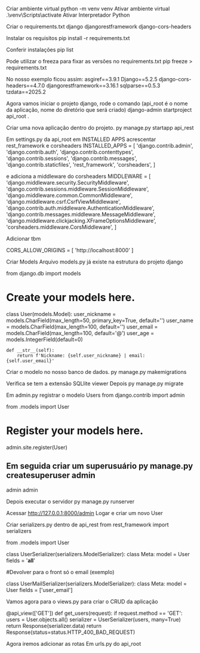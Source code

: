 Criar ambiente virtual
python -m venv venv
Ativar ambiente virtual
.\venv\Scripts\activate
Ativar Interpretador Python

Criar o requirements.txt
django
djangorestframework
django-cors-headers


Instalar os requisitos
pip install -r requirements.txt

Conferir instalações
pip list

Pode utilizar o freeza para fixar as versões no requirements.txt
pip freeze > requirements.txt

No nosso exemplo ficou assim:
asgiref==3.9.1
Django==5.2.5
django-cors-headers==4.7.0
djangorestframework==3.16.1
sqlparse==0.5.3
tzdata==2025.2

Agora vamos iniciar o projeto django, rode o comando (api_root é o nome da aplicação, nome do diretório que será criado)
django-admin startproject api_root . 

Criar uma nova aplicação dentro do projeto.
py manage.py startapp api_rest

Em settings.py da api_root em INSTALLED APPS acrescentar rest_framework e corsheaders
INSTALLED_APPS = [
    'django.contrib.admin',
    'django.contrib.auth',
    'django.contrib.contenttypes',
    'django.contrib.sessions',
    'django.contrib.messages',
    'django.contrib.staticfiles',
    'rest_framework',
    'corsheaders',
]

e adiciona a middleware do corsheaders
MIDDLEWARE = [
    'django.middleware.security.SecurityMiddleware',
    'django.contrib.sessions.middleware.SessionMiddleware',
    'django.middleware.common.CommonMiddleware',
    'django.middleware.csrf.CsrfViewMiddleware',
    'django.contrib.auth.middleware.AuthenticationMiddleware',
    'django.contrib.messages.middleware.MessageMiddleware',
    'django.middleware.clickjacking.XFrameOptionsMiddleware',
    'corsheaders.middleware.CorsMiddleware',
]

Adicionar tbm 

CORS_ALLOW_ORIGINS = [
    'http://localhost:8000'
]

Criar Models
Arquivo models.py já existe na estrutura do projeto django

from django.db import models

# Create your models here.
class User(models.Model):
    user_nickname = models.CharField(max_length=50, primary_key=True, default='')
    user_name = models.CharField(max_length=100, default='')
    user_email = models.CharField(max_length=100, default='@')
    user_age = models.IntegerField(default=0)

    def __str__(self):
        return f'Nickname: {self.user_nickname} | email: {self.user_email}'

Criar o modelo no nosso banco de dados. 
py manage.py makemigrations


Verifica se tem a extensão SQLlite viewer
Depois py manage.py migrate

Em admin.py registrar o modelo Users
from django.contrib import admin

from .models import User

# Register your models here.
admin.site.register(User)

Em seguida criar um superusuário
py manage.py createsuperuser
admin
- 
admin
admin

Depois executar o servidor
py manage.py runserver

Acessar
http://127.0.0.1:8000/admin
Logar e criar um novo User


Criar serializers.py dentro de api_rest
from rest_framework import serializers

from .models import User

class UserSerializer(serializers.ModelSerializer):
    class Meta:
        model = User
        fields = '__all__'

#Devolver para o front só o email (exemplo)

class UserMailSerializer(serializers.ModelSerializer):
    class Meta:
        model = User
        fields = ['user_email']


Vamos agora para o views.py para criar o CRUD da aplicação

@api_view(['GET'])
def get_users(request):
    if request.method == 'GET':
        users = User.objects.all()
        serializer = UserSerializer(users, many=True)
        return Response(serializer.data)
    return Response(status=status.HTTP_400_BAD_REQUEST)

Agora iremos adicionar as rotas
Em urls.py do api_root

